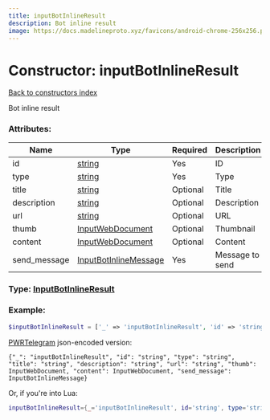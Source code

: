 ```yaml
---
title: inputBotInlineResult
description: Bot inline result
image: https://docs.madelineproto.xyz/favicons/android-chrome-256x256.png
---
```

# Constructor: inputBotInlineResult  
[Back to constructors index](index.md)



Bot inline result

### Attributes:

| Name     |    Type       | Required | Description |
|----------|---------------|----------|-------------|
|id|[string](../types/string.md) | Yes|ID|
|type|[string](../types/string.md) | Yes|Type|
|title|[string](../types/string.md) | Optional|Title|
|description|[string](../types/string.md) | Optional|Description|
|url|[string](../types/string.md) | Optional|URL|
|thumb|[InputWebDocument](../types/InputWebDocument.md) | Optional|Thumbnail|
|content|[InputWebDocument](../types/InputWebDocument.md) | Optional|Content|
|send\_message|[InputBotInlineMessage](../types/InputBotInlineMessage.md) | Yes|Message to send|



### Type: [InputBotInlineResult](../types/InputBotInlineResult.md)


### Example:

```php
$inputBotInlineResult = ['_' => 'inputBotInlineResult', 'id' => 'string', 'type' => 'string', 'title' => 'string', 'description' => 'string', 'url' => 'string', 'thumb' => InputWebDocument, 'content' => InputWebDocument, 'send_message' => InputBotInlineMessage];
```  

[PWRTelegram](https://pwrtelegram.xyz) json-encoded version:

```
{"_": "inputBotInlineResult", "id": "string", "type": "string", "title": "string", "description": "string", "url": "string", "thumb": InputWebDocument, "content": InputWebDocument, "send_message": InputBotInlineMessage}
```


Or, if you're into Lua:

```lua
inputBotInlineResult={_='inputBotInlineResult', id='string', type='string', title='string', description='string', url='string', thumb=InputWebDocument, content=InputWebDocument, send_message=InputBotInlineMessage}

```


